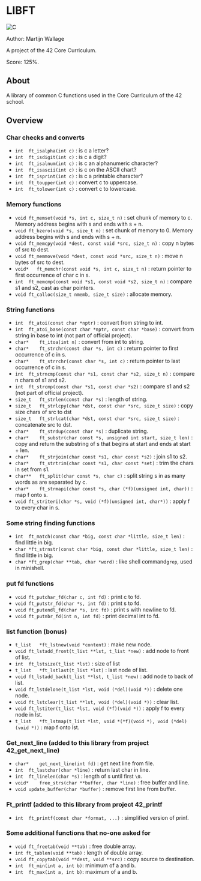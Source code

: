 # LIBFT

![C](https://img.shields.io/badge/c-%2300599C.svg?style=for-the-badge&logo=c&logoColor=white)

Author: Martijn Wallage

A project of the 42 Core Curriculum.

Score: 125%.

## About

A library of common C functions used in the Core Curriculum of the 42 school.

## Overview

### Char checks and converts

- `int  ft_isalpha(int c)` : is c a letter?
- `int  ft_isdigit(int c)` : is c a digit?
- `int  ft_isalnum(int c)` : is c an alphanumeric character?
- `int  ft_isascii(int c)` : is c on the ASCII chart?
- `int  ft_isprint(int c)` : is c a printable character?
- `int  ft_toupper(int c)` : convert c to uppercase.
- `int  ft_tolower(int c)` : convert c to lowercase.

### Memory functions
 
- `void ft_memset(void *s, int c, size_t n)` : set chunk of memory to c. Memory address begins with s and ends with s + n.
- `void ft_bzero(void *s, size_t n)` : set chunk of memory to 0. Memory address begins with s and ends with s + n.
- `void ft_memcpy(void *dest, const void *src, size_t n)` : copy n bytes of src to dest.
- `void ft_memmove(void *dest, const void *src, size_t n)` : move n bytes of src to dest.
- `void*   ft_memchr(const void *s, int c, size_t n)` : return pointer to first occurrence of char c in s.
- `int  ft_memcmp(const void *s1, const void *s2, size_t n)` : compare s1 and s2, cast as char pointers.
- `void ft_calloc(size_t nmemb, size_t size)` : allocate memory.

### String functions
- `int  ft_atoi(const char *nptr)` : convert from string to int.
- `int  ft_atoi_base(const char *nptr, const char *base)` : convert from string in base to int (not part of official project).
- `char*    ft_itoa(int n)` : convert from int to string.
- `char*    ft_strchr(const char *s, int c)` : return pointer to first occurrence of c in s.
- `char*    ft_strrchr(const char *s, int c)` : return pointer to last occurrence of c in s.
- `int  ft_strncmp(const char *s1, const char *s2, size_t n)` : compare n chars of s1 and s2.
- `int  ft_strcmp(const char *s1, const char *s2)` : compare s1 and s2 (not part of official project).
- `size_t   ft_strlen(const char *s)` : length of string.
- `size_t   ft_strlcpy(char *dst, const char *src, size_t size)` : copy size chars of src to dst
- `size_t   ft_strlcat(char *dst, const char *src, size_t size)` : concatenate src to dst.
- `char*    ft_strdup(const char *s)` : duplicate string.
- `char*    ft_substr(char const *s, unsigned int start, size_t len)` : copy and return the substring of s that begins at start and ends at start + len.
- `char*    ft_strjoin(char const *s1, char const *s2)` : join s1 to s2.
- `char*    ft_strtrim(char const *s1, char const *set)` : trim the chars in set from s1.
- `char**   ft_split(char const *s, char c)` : split string s in as many words as are separated by c.
- `char*    ft_strmapi(char const *s, char (*f)(unsigned int, char))` : map f onto s.
- `void ft_striteri(char *s, void (*f)(unsigned int, char*))` : apply f to every char in s.

### Some string finding functions
- `int  ft_match(const char *big, const char *little, size_t len)` : find little in big.
- `char *ft_strnstr(const char *big, const char *little, size_t len)` : find little in big.
- `char *ft_grep(char **tab, char *word)` : like shell command`grep`, used in minishell.

### put fd functions
- `void ft_putchar_fd(char c, int fd)` : print c to fd.
- `void ft_putstr_fd(char *s, int fd)` : print s to fd.
- `void ft_putendl_fd(char *s, int fd)` : print s with newline to fd.
- `void ft_putnbr_fd(int n, int fd)` : print decimal int to fd.

### list function (bonus)
- `t_list   *ft_lstnew(void *content)` : make new node.
- `void ft_lstadd_front(t_list **lst, t_list *new)` : add node to front of list. 
- `int  ft_lstsize(t_list *lst)` : size of list
- `t_list   *ft_lstlast(t_list *lst)` : last node of list.
- `void ft_lstadd_back(t_list **lst, t_list *new)` : add node to back of list.
- `void ft_lstdelone(t_list *lst, void (*del)(void *))` : delete one node.
- `void ft_lstclear(t_list **lst, void (*del)(void *))` : clear list.
- `void ft_lstiter(t_list *lst, void (*f)(void *))` : apply f to every node in lst.
- `t_list   *ft_lstmap(t_list *lst, void *(*f)(void *), void (*del)(void *))` : map f onto lst.

### Get_next_line (added to this library from project 42_get_next_line)

- `char*    get_next_line(int fd)` : get next line from file.
- `int  ft_lastchar(char *line)` : return last char in line.
- `int  ft_linelen(char *s)` : length of s until first `\0`.
- `void*    free_strs(char **buffer, char *line)` : free buffer and line.
- `void update_buffer(char *buffer)` : remove first line from buffer.

### Ft_printf (added to this library from project 42_printf

- `int  ft_printf(const char *format, ...)` : simplified version of prinf.

### Some additional functions that no-one asked for

- `void ft_freetab(void **tab)` : free double array.
- `int ft_tablen(void **tab)` : length of double array.
- `void ft_copytab(void **dest, void **src)` : copy source to destination.
- `int  ft_min(int a, int b)`: minimum of a and b.
- `int  ft_max(int a, int b)`: maximum of a and b.
